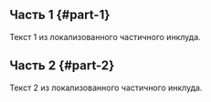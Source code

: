## Часть 1 {#part-1}

Текст 1 из локализованного частичного инклуда.

## Часть 2 {#part-2}

Текст 2 из локализованного частичного инклуда.